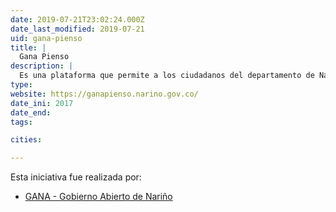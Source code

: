 ```yaml
---
date: 2019-07-21T23:02:24.000Z
date_last_modified: 2019-07-21
uid: gana-pienso
title: |
  Gana Pienso
description: |
  Es una plataforma que permite a los ciudadanos del departamento de Nariño participar en debates y decidir sobre las prupuestas, eventos y hechos de contexto departamental.
type: 
website: https://ganapienso.narino.gov.co/
date_ini: 2017
date_end: 
tags:

cities: 

---
```


Esta iniciativa fue realizada por:

- [GANA - Gobierno Abierto de Nariño](/organizaciones/gana-nariño)
